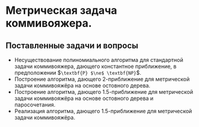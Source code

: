 # Метрическая задача коммивояжера. 

## Поставленные задачи и вопросы
* Несуществование полиномиального алгоритма для стандартной задачи коммивояжера, дающего константное приближение, в предположении $`\textbf{P} $\ne$ \textbf{NP}`$.
* Построение алгоритма, дающего 2-приближение для метрической задачи коммивояжёра на основе остовного дерева.
* Построение алгоритма, дающего 1.5-приближение для метрической задачи коммивояжёра на основе остовного дерева и паросочетания. 
* Реализация алгоритма, дающего 1.5-приближение для метрической задачи коммивояжёра.
